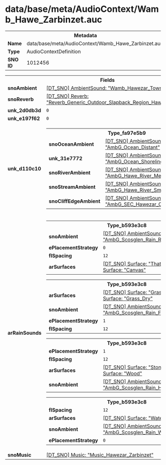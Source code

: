 <h1>data/base/meta/AudioContext/Wamb_Hawe_Zarbinzet.auc</h1><table><tr><th colspan="100%">Metadata</th></tr><tr><td><b>Name</b></td><td>data/base/meta/AudioContext/Wamb_Hawe_Zarbinzet.auc</td></tr><tr><td><b>Type</b></td><td>AudioContextDefinition</td></tr><tr><td><b>SNO ID</b></td><td>1012456</td></tr></table>

<table><tr><th colspan="100%">Fields</th></tr><tr><td><b>snoAmbient</b></td><td><a href="..\AmbientSound\Wamb_Hawezar_Town_TOD.ams.md">[DT_SNO] AmbientSound: "Wamb_Hawezar_Town_TOD"</a></td></tr><tr><td><b>snoReverb</b></td><td><a href="..\Reverb\Reverb_Generic_Outdoor_Slapback_Region_Hawezar.rev.md">[DT_SNO] Reverb: "Reverb_Generic_Outdoor_Slapback_Region_Hawezar"</a></td></tr><tr><td><b>unk_2d0db3d</b></td><td><code>0</code></td></tr><tr><td><b>unk_e197f62</b></td><td><code>0</code></td></tr><tr><td><b>unk_d110c10</b></td><td><table><tr><th colspan="100%">Type_fa97e5b9</th></tr><tr><td><b>snoOceanAmbient</b></td><td><a href="..\AmbientSound\AmbG_Ocean_Distant.ams.md">[DT_SNO] AmbientSound: "AmbG_Ocean_Distant"</a></td></tr><tr><td><b>unk_31e7772</b></td><td><a href="..\AmbientSound\AmbG_Ocean_Shoreline.ams.md">[DT_SNO] AmbientSound: "AmbG_Ocean_Shoreline"</a></td></tr><tr><td><b>snoRiverAmbient</b></td><td><a href="..\AmbientSound\AmbG_Hawe_River_Medium_Large_Loop.ams.md">[DT_SNO] AmbientSound: "AmbG_Hawe_River_Medium_Large_Loop"</a></td></tr><tr><td><b>snoStreamAmbient</b></td><td><a href="..\AmbientSound\AmbG_Hawe_River_Small_Medium_Loop.ams.md">[DT_SNO] AmbientSound: "AmbG_Hawe_River_Small_Medium_Loop"</a></td></tr><tr><td><b>snoCliffEdgeAmbient</b></td><td><a href="..\AmbientSound\AmbG_SEC_Hawezar_CliffEdge.ams.md">[DT_SNO] AmbientSound: "AmbG_SEC_Hawezar_CliffEdge"</a></td></tr></table>

</td></tr><tr><td><b>arRainSounds</b></td><td><table><tr><th colspan="100%">Type_b593e3c8</th></tr><tr><td><b>snoAmbient</b></td><td><a href="..\AmbientSound\AmbG_Scosglen_Rain_Roof.ams.md">[DT_SNO] AmbientSound: "AmbG_Scosglen_Rain_Roof"</a></td></tr><tr><td><b>ePlacementStrategy</b></td><td><code>0</code></td></tr><tr><td><b>flSpacing</b></td><td><code>12</code></td></tr><tr><td><b>arSurfaces</b></td><td><a href="..\Surface\Thatch.srf.md">[DT_SNO] Surface: "Thatch"</a>
<a href="..\Surface\Canvas.srf.md">[DT_SNO] Surface: "Canvas"</a>
</td></tr></table>


<table><tr><th colspan="100%">Type_b593e3c8</th></tr><tr><td><b>arSurfaces</b></td><td><a href="..\Surface\Grass.srf.md">[DT_SNO] Surface: "Grass"</a>
<a href="..\Surface\Grass_Dry.srf.md">[DT_SNO] Surface: "Grass_Dry"</a>
</td></tr><tr><td><b>snoAmbient</b></td><td><a href="..\AmbientSound\AmbG_Scosglen_Rain_Foliage.ams.md">[DT_SNO] AmbientSound: "AmbG_Scosglen_Rain_Foliage"</a></td></tr><tr><td><b>ePlacementStrategy</b></td><td><code>1</code></td></tr><tr><td><b>flSpacing</b></td><td><code>12</code></td></tr></table>


<table><tr><th colspan="100%">Type_b593e3c8</th></tr><tr><td><b>ePlacementStrategy</b></td><td><code>1</code></td></tr><tr><td><b>flSpacing</b></td><td><code>12</code></td></tr><tr><td><b>arSurfaces</b></td><td><a href="..\Surface\Stone.srf.md">[DT_SNO] Surface: "Stone"</a>
<a href="..\Surface\Wood.srf.md">[DT_SNO] Surface: "Wood"</a>
</td></tr><tr><td><b>snoAmbient</b></td><td><a href="..\AmbientSound\AmbG_Scosglen_Rain_HardSurface.ams.md">[DT_SNO] AmbientSound: "AmbG_Scosglen_Rain_HardSurface"</a></td></tr></table>


<table><tr><th colspan="100%">Type_b593e3c8</th></tr><tr><td><b>flSpacing</b></td><td><code>12</code></td></tr><tr><td><b>arSurfaces</b></td><td><a href="..\Surface\Water.srf.md">[DT_SNO] Surface: "Water"</a>
</td></tr><tr><td><b>snoAmbient</b></td><td><a href="..\AmbientSound\AmbG_Scosglen_Rain_Water.ams.md">[DT_SNO] AmbientSound: "AmbG_Scosglen_Rain_Water"</a></td></tr><tr><td><b>ePlacementStrategy</b></td><td><code>0</code></td></tr></table>


</td></tr><tr><td><b>snoMusic</b></td><td><a href="..\Music\Music_Hawezar_Zarbinzet.mus.md">[DT_SNO] Music: "Music_Hawezar_Zarbinzet"</a></td></tr></table>

